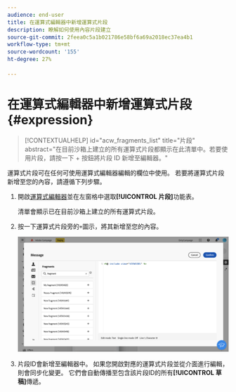 ```yaml
---
audience: end-user
title: 在運算式編輯器中新增運算式片段
description: 瞭解如何使用內容片段建立
source-git-commit: 2feea0c5a1b021786e58bf6a69a2018ec37ea4b1
workflow-type: tm+mt
source-wordcount: '155'
ht-degree: 27%

---
```


# 在運算式編輯器中新增運算式片段 {#expression}

>[!CONTEXTUALHELP]
>id="acw_fragments_list"
>title="片段"
>abstract="在目前沙箱上建立的所有運算式片段都顯示在此清單中。若要使用片段，請按一下 + 按鈕將片段 ID 新增至編輯器。"

<!-- pas vu dans l'UI-->

運算式片段可在任何可使用運算式編輯器編輯的欄位中使用。 若要將運算式片段新增至您的內容，請遵循下列步驟。

1. 開啟[運算式編輯器](../personalization/gs-personalization.md)並在左窗格中選取&#x200B;**[!UICONTROL 片段]**&#x200B;功能表。

   清單會顯示已在目前沙箱上建立的所有運算式片段。

1. 按一下運算式片段旁的`+`圖示，將其新增至您的內容。

   ![](assets/fragment-add-expression.png)

1. 片段ID會新增至編輯器中。 如果您開啟對應的運算式片段並從介面進行編輯，則會同步化變更。 它們會自動傳播至包含該片段ID的所有&#x200B;**[!UICONTROL 草稿]**&#x200B;傳遞。
